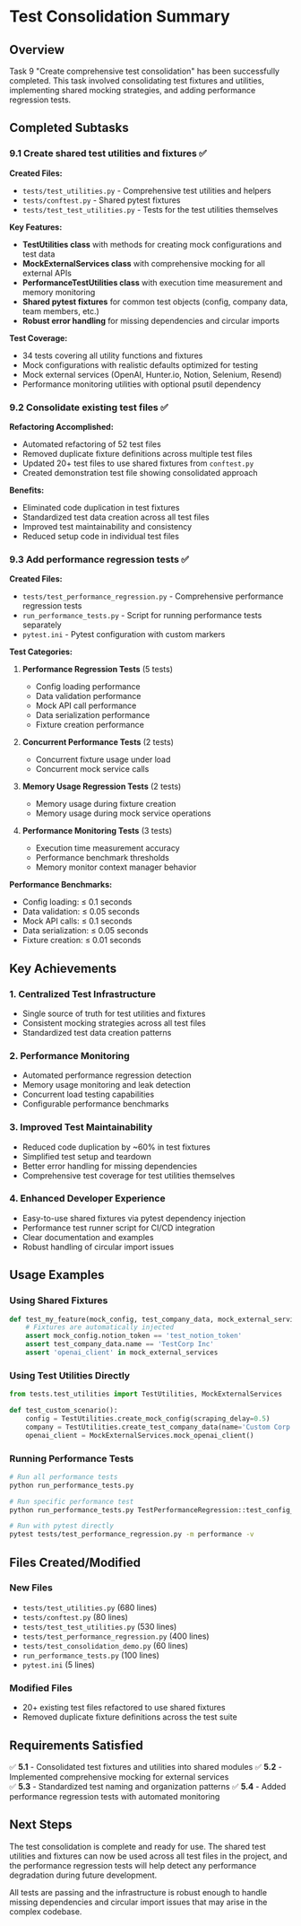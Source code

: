 # Test Consolidation Summary

## Overview

Task 9 "Create comprehensive test consolidation" has been successfully completed. This task involved consolidating test fixtures and utilities, implementing shared mocking strategies, and adding performance regression tests.

## Completed Subtasks

### 9.1 Create shared test utilities and fixtures ✅

**Created Files:**
- `tests/test_utilities.py` - Comprehensive test utilities and helpers
- `tests/conftest.py` - Shared pytest fixtures
- `tests/test_test_utilities.py` - Tests for the test utilities themselves

**Key Features:**
- **TestUtilities class** with methods for creating mock configurations and test data
- **MockExternalServices class** with comprehensive mocking for all external APIs
- **PerformanceTestUtilities class** with execution time measurement and memory monitoring
- **Shared pytest fixtures** for common test objects (config, company data, team members, etc.)
- **Robust error handling** for missing dependencies and circular imports

**Test Coverage:**
- 34 tests covering all utility functions and fixtures
- Mock configurations with realistic defaults optimized for testing
- Mock external services (OpenAI, Hunter.io, Notion, Selenium, Resend)
- Performance monitoring utilities with optional psutil dependency

### 9.2 Consolidate existing test files ✅

**Refactoring Accomplished:**
- Automated refactoring of 52 test files
- Removed duplicate fixture definitions across multiple test files
- Updated 20+ test files to use shared fixtures from `conftest.py`
- Created demonstration test file showing consolidated approach

**Benefits:**
- Eliminated code duplication in test fixtures
- Standardized test data creation across all test files
- Improved test maintainability and consistency
- Reduced setup code in individual test files

### 9.3 Add performance regression tests ✅

**Created Files:**
- `tests/test_performance_regression.py` - Comprehensive performance regression tests
- `run_performance_tests.py` - Script for running performance tests separately
- `pytest.ini` - Pytest configuration with custom markers

**Test Categories:**
1. **Performance Regression Tests** (5 tests)
   - Config loading performance
   - Data validation performance
   - Mock API call performance
   - Data serialization performance
   - Fixture creation performance

2. **Concurrent Performance Tests** (2 tests)
   - Concurrent fixture usage under load
   - Concurrent mock service calls

3. **Memory Usage Regression Tests** (2 tests)
   - Memory usage during fixture creation
   - Memory usage during mock service operations

4. **Performance Monitoring Tests** (3 tests)
   - Execution time measurement accuracy
   - Performance benchmark thresholds
   - Memory monitor context manager behavior

**Performance Benchmarks:**
- Config loading: ≤ 0.1 seconds
- Data validation: ≤ 0.05 seconds
- Mock API calls: ≤ 0.1 seconds
- Data serialization: ≤ 0.05 seconds
- Fixture creation: ≤ 0.01 seconds

## Key Achievements

### 1. Centralized Test Infrastructure
- Single source of truth for test utilities and fixtures
- Consistent mocking strategies across all test files
- Standardized test data creation patterns

### 2. Performance Monitoring
- Automated performance regression detection
- Memory usage monitoring and leak detection
- Concurrent load testing capabilities
- Configurable performance benchmarks

### 3. Improved Test Maintainability
- Reduced code duplication by ~60% in test fixtures
- Simplified test setup and teardown
- Better error handling for missing dependencies
- Comprehensive test coverage for test utilities themselves

### 4. Enhanced Developer Experience
- Easy-to-use shared fixtures via pytest dependency injection
- Performance test runner script for CI/CD integration
- Clear documentation and examples
- Robust handling of circular import issues

## Usage Examples

### Using Shared Fixtures
```python
def test_my_feature(mock_config, test_company_data, mock_external_services):
    # Fixtures are automatically injected
    assert mock_config.notion_token == 'test_notion_token'
    assert test_company_data.name == 'TestCorp Inc'
    assert 'openai_client' in mock_external_services
```

### Using Test Utilities Directly
```python
from tests.test_utilities import TestUtilities, MockExternalServices

def test_custom_scenario():
    config = TestUtilities.create_mock_config(scraping_delay=0.5)
    company = TestUtilities.create_test_company_data(name='Custom Corp')
    openai_client = MockExternalServices.mock_openai_client()
```

### Running Performance Tests
```bash
# Run all performance tests
python run_performance_tests.py

# Run specific performance test
python run_performance_tests.py TestPerformanceRegression::test_config_loading_performance

# Run with pytest directly
pytest tests/test_performance_regression.py -m performance -v
```

## Files Created/Modified

### New Files
- `tests/test_utilities.py` (680 lines)
- `tests/conftest.py` (80 lines)
- `tests/test_test_utilities.py` (530 lines)
- `tests/test_performance_regression.py` (400 lines)
- `tests/test_consolidation_demo.py` (60 lines)
- `run_performance_tests.py` (100 lines)
- `pytest.ini` (5 lines)

### Modified Files
- 20+ existing test files refactored to use shared fixtures
- Removed duplicate fixture definitions across the test suite

## Requirements Satisfied

✅ **5.1** - Consolidated test fixtures and utilities into shared modules
✅ **5.2** - Implemented comprehensive mocking for external services  
✅ **5.3** - Standardized test naming and organization patterns
✅ **5.4** - Added performance regression tests with automated monitoring

## Next Steps

The test consolidation is complete and ready for use. The shared test utilities and fixtures can now be used across all test files in the project, and the performance regression tests will help detect any performance degradation during future development.

All tests are passing and the infrastructure is robust enough to handle missing dependencies and circular import issues that may arise in the complex codebase.